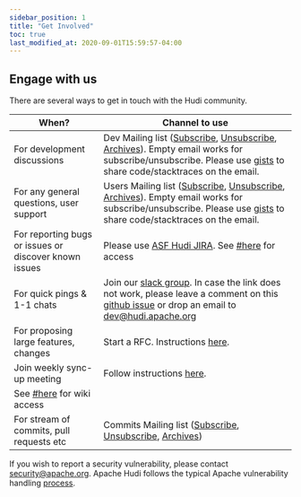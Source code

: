 ```yaml
---
sidebar_position: 1
title: "Get Involved"
toc: true
last_modified_at: 2020-09-01T15:59:57-04:00
---
```


## Engage with us

There are several ways to get in touch with the Hudi community.

| When?                                                 | Channel to use                                                                                                                                                                                                                                                                                                                       |
|-------------------------------------------------------|--------------------------------------------------------------------------------------------------------------------------------------------------------------------------------------------------------------------------------------------------------------------------------------------------------------------------------------|
| For development discussions                           | Dev Mailing list ([Subscribe](mailto:dev-subscribe@hudi.apache.org), [Unsubscribe](mailto:dev-unsubscribe@hudi.apache.org), [Archives](https://lists.apache.org/list?dev@hudi.apache.org)). Empty email works for subscribe/unsubscribe. Please use [gists](https://gist.github.com) to share code/stacktraces on the email.         |
| For any general questions, user support               | Users Mailing list ([Subscribe](mailto:users-subscribe@hudi.apache.org), [Unsubscribe](mailto:users-unsubscribe@hudi.apache.org), [Archives](https://lists.apache.org/list?users@hudi.apache.org)). Empty email works for subscribe/unsubscribe. Please use [gists](https://gist.github.com) to share code/stacktraces on the email. |
| For reporting bugs or issues or discover known issues | Please use [ASF Hudi JIRA](https://issues.apache.org/jira/projects/HUDI/summary). See [#here](#accounts) for access                                                                                                                                                                                                                  |
| For quick pings & 1-1 chats                           | Join our [slack group](https://join.slack.com/t/apache-hudi/shared_invite/zt-2ggm1fub8-_yt4Reu9djwqqVRFC7X49g). In case the link does not work, please leave a comment on this [github issue](https://github.com/apache/hudi/issues/143) or drop an email to dev@hudi.apache.org                                                     |
| For proposing large features, changes                 | Start a RFC. Instructions [here](/contribute/rfc-process).                                                                                                                                                                                                                                                                           |
| Join weekly sync-up meeting                           | Follow instructions [here](https://cwiki.apache.org/confluence/display/HUDI/Apache+Hudi+Community+Weekly+Sync).                                                                                                                                                                                                                      |
| See [#here](#accounts) for wiki access                |                                                                                                                                                                                                                                                                                                                                      |
| For stream of commits, pull requests etc              | Commits Mailing list ([Subscribe](mailto:commits-subscribe@hudi.apache.org), [Unsubscribe](mailto:commits-unsubscribe@hudi.apache.org), [Archives](https://lists.apache.org/list?commits@hudi.apache.org))                                                                                                                           |

If you wish to report a security vulnerability, please contact [security@apache.org](mailto:security@apache.org).
Apache Hudi follows the typical Apache vulnerability handling [process](https://apache.org/security/committers#vulnerability-handling).
